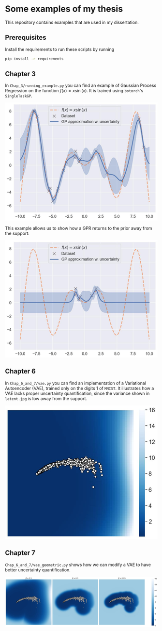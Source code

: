 # Some examples of my thesis

This repository contains examples that are used in my dissertation.

## Prerequisites

Install the requirements to run these scripts by running

```sh
pip install -r requirements
```

## Chapter 3

In `Chap_3/running_example.py` you can find an example of Gaussian Process Regression on the function $f(x) = x\sin(x)$. It is trained using `botorch`'s `SingleTaskGP`.

![](Chap_3/true_function_and_samples.jpg)

This example allows us to show how a GPR returns to the prior away from the support:

![](Chap_3/example_prior.jpg)

## Chapter 6

In `Chap_6_and_7/vae.py` you can find an implementation of a Variational Autoencoder (VAE), trained only on the digits 1 of `MNIST`. It illustrates how a VAE lacks proper uncertainty quantification, since the variance shown in `latent.jpg` is low away from the support.

![](Chap_6_and_7/latent.jpg)

## Chapter 7

`Chap_6_and_7/vae_geometric.py` shows how we can modify a VAE to have better uncertainty quantification.

![](Chap_6_and_7/var.jpg)
